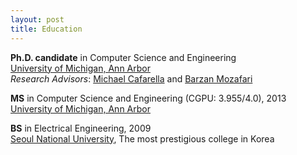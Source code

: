```yaml
---
layout: post
title: Education
---
```


**Ph.D. candidate** in Computer Science and Engineering  
[University of Michigan, Ann Arbor](http://cse.umich.edu/)  
*Research Advisors*: [Michael Cafarella](http://web.eecs.umich.edu/~michjc/) and
[Barzan Mozafari](http://web.eecs.umich.edu/~mozafari/)

**MS** in Computer Science and Engineering (CGPU: 3.955/4.0), 2013  
[University of Michigan, Ann Arbor](http://cse.umich.edu/)

**BS** in Electrical Engineering, 2009  
[Seoul National University](http://ee.snu.ac.kr/en), The most prestigious college in Korea
